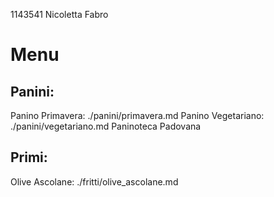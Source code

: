 1143541 Nicoletta Fabro
# Menu
## Panini:
Panino Primavera: ./panini/primavera.md
Panino Vegetariano: ./panini/vegetariano.md
Paninoteca Padovana
## Primi:
Olive Ascolane: ./fritti/olive_ascolane.md